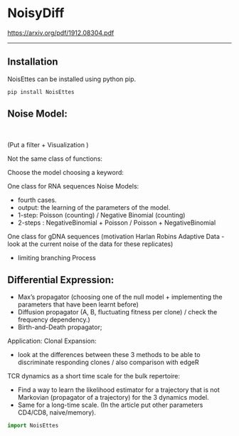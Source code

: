 # NoisyDiff

<https://arxiv.org/pdf/1912.08304.pdf>

----------------------------------------------------------------------------------------------------------------------------

## Installation

NoisEttes can be installed using python pip.

```console
pip install NoisEttes
```

## Noise Model:

</br>

(Put a filter + Visualization )

Not the same class of functions:

Choose the model choosing a keyword:

One class for RNA sequences Noise Models:
- fourth cases. 
- output: the learning of the parameters of the model.
- 1-step: Poisson (counting) / Negative Binomial (counting)
- 2-steps : NegativeBinomial + Poisson / Poisson + NegativeBinomial 


One class for gDNA sequences (motivation Harlan Robins Adaptive Data - look at the current noise of the data for these replicates)
- limiting branching Process 


## Differential Expression: 

- Max’s propagator  (choosing one of the null model + implementing the parameters that have been learnt before)
- Diffusion propagator (A, B, fluctuating fitness per clone) / check the frequency dependency.) 
- Birth-and-Death propagator;

Application:
Clonal Expansion:
- look at the differences between these 3 methods to be able to discriminate responding clones / also comparison with edgeR

TCR dynamics as a short time scale for the bulk repertoire:
- Find a way to learn the likelihood estimator for a trajectory that is not Markovian (propagator of a trajectory) for the 3 dynamics model.
-  Same for a long-time scale. (In the article put other parameters CD4/CD8, naive/memory).


```python 
import NoisEttes
```

